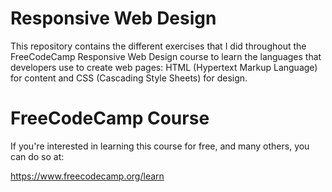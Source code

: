# Responsive Web Design
This repository contains the different exercises that I did throughout the FreeCodeCamp Responsive Web Design course to learn the languages ​​that developers use to create web pages: HTML (Hypertext Markup Language) for content and CSS (Cascading Style Sheets) for design.

# FreeCodeCamp Course
If you're interested in learning this course for free, and many others, you can do so at: 

https://www.freecodecamp.org/learn
